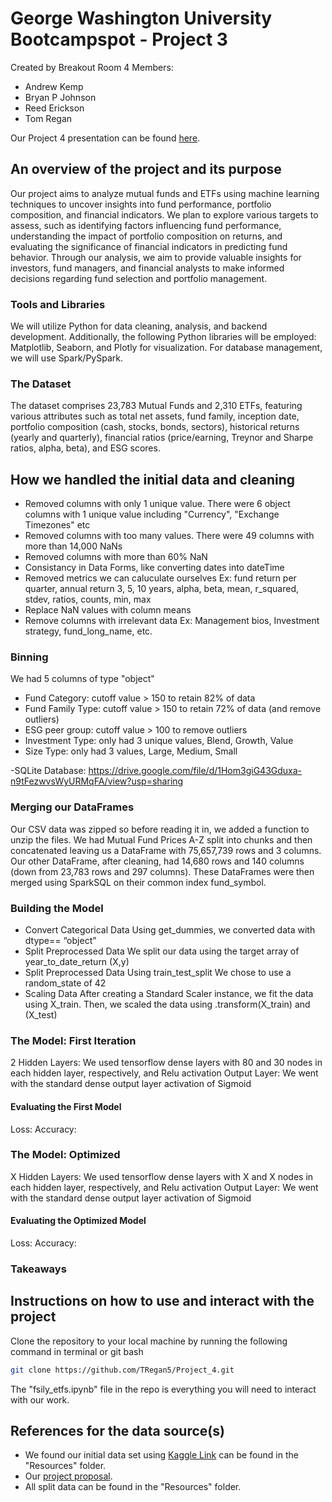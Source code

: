 
# George Washington University Bootcampspot - Project 3
Created by Breakout Room 4 Members:
- Andrew Kemp
- Bryan P Johnson
- Reed Erickson
- Tom Regan

Our Project 4 presentation can be found [here](https://www.canva.com/design/DAGCzUtw8jc/kQuNKfmgiiwtoXon-PFA8A/edit?utm_content=DAGCzUtw8jc&utm_campaign=designshare&utm_medium=link2&utm_source=sharebutton).

## An overview of the project and its purpose
Our project aims to analyze mutual funds and ETFs using machine learning techniques to uncover insights into fund performance, portfolio composition, and financial indicators. We plan to explore various targets to assess, such as identifying factors influencing fund performance, understanding the impact of portfolio composition on returns, and evaluating the significance of financial indicators in predicting fund behavior. Through our analysis, we aim to provide valuable insights for investors, fund managers, and financial analysts to make informed decisions regarding fund selection and portfolio management.
### Tools and Libraries
We will utilize Python for data cleaning, analysis, and backend development. Additionally, the following Python libraries will be employed: Matplotlib, Seaborn, and Plotly for visualization. For database management, we will use Spark/PySpark.

### The Dataset
The dataset comprises 23,783 Mutual Funds and 2,310 ETFs, featuring various attributes such as total net assets, fund family, inception date, portfolio composition (cash, stocks, bonds, sectors), historical returns (yearly and quarterly), financial ratios (price/earning, Treynor and Sharpe ratios, alpha, beta), and ESG scores.

## How we handled the initial data and cleaning
- Removed columns with only 1 unique value. There were 6 object columns with 1 unique value including "Currency", "Exchange Timezones" etc
- Removed columns with too many values. There were 49 columns with more than 14,000 NaNs
- Removed columns with more than 60% NaN
- Consistancy in Data Forms, like converting dates into dateTime
- Removed metrics we can caluculate ourselves Ex: fund return per quarter, annual return 3, 5, 10 years, alpha, beta, mean, r_squared, stdev, ratios, counts, min, max
- Replace NaN values with column means
- Remove columns with irrelevant data Ex: Management bios, Investment strategy, fund_long_name, etc.


### Binning
We had 5 columns of type "object"
- Fund Category: cutoff value > 150 to retain 82% of data
- Fund Family Type: cutoff value > 150 to retain 72% of data (and remove outliers)
- ESG peer group: cutoff value > 100 to remove outliers
- Investment Type: only had 3 unique values, Blend, Growth, Value
- Size Type: only had 3 values, Large, Medium, Small

-SQLite Database: https://drive.google.com/file/d/1Hom3giG43Gduxa-n9tFezwvsWyURMqFA/view?usp=sharing 

### Merging our DataFrames
Our CSV data was zipped so before reading it in, we added a function to unzip the files.
We had Mutual Fund Prices A-Z split into chunks and then concatenated leaving us a DataFrame with 75,657,739 rows and 3 columns.
Our other DataFrame, after cleaning, had 14,680 rows and 140 columns (down from 23,783 rows and 297 columns).
These DataFrames were then merged using SparkSQL on their common index fund_symbol.

### Building the Model
- Convert Categorical Data
Using get_dummies, we converted data with dtype== “object”
- Split Preprocessed Data
We split our data using the target array of year_to_date_return (X,y)
- Split Preprocessed Data Using train_test_split
We chose to use a random_state of 42
- Scaling Data
After creating a Standard Scaler instance, we fit the data using X_train. Then, we scaled the data using .transform(X_train) and (X_test)

### The Model: First Iteration
2 Hidden Layers: We used tensorflow dense layers with 80 and 30 nodes in each hidden layer, respectively, and Relu activation
Output Layer: We went with the standard dense output layer activation of Sigmoid

#### Evaluating the First Model
Loss:
Accuracy:


### The Model: Optimized
X Hidden Layers: We used tensorflow dense layers with X and X nodes in each hidden layer, respectively, and Relu activation
Output Layer: We went with the standard dense output layer activation of Sigmoid

#### Evaluating the Optimized Model
Loss:
Accuracy:

### Takeaways



## Instructions on how to use and interact with the project
Clone the repository to your local machine by running the following command in terminal or git bash
```bash
git clone https://github.com/TRegan5/Project_4.git
```
The "fsily_etfs.ipynb" file in the repo is everything you will need to interact with our work.


## References for the data source(s)
- We found our initial data set using [Kaggle Link](https://www.kaggle.com/datasets/stefanoleone992/mutual-funds-and-etfs/data?select=MutualFunds.csv) can be found in the "Resources" folder.
- Our [project proposal](https://docs.google.com/document/d/11TZsD3AG_tvAou-sjt2WAz6kq3hwUo6OUEfyyc5nwRM/edit?usp=sharing).
- All split data can be found in the "Resources" folder.
